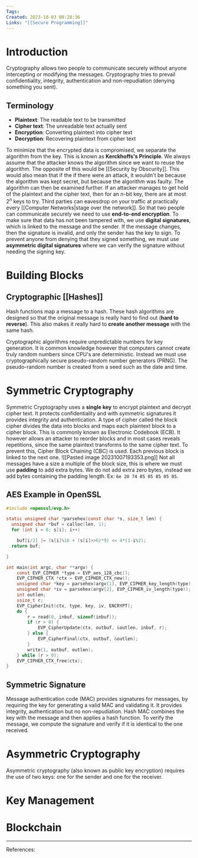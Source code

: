 ```yaml
---
Tags: 
Created: 2023-10-03 00:28:36
Links: "[[Secure Programming]]"
---
```

# Introduction
Cryptography allows two people to communicate securely without anyone intercepting or modifying the messages. Cryptography tries to prevail confidentiality, integrity, authentication and non-repudiation (denying something you sent).
## Terminology
- **Plaintext**: The readable text to be transmitted
- **Cipher text**: The unreadable text actually sent
- **Encryption**: Converting plaintext into cipher text
- **Decryption**: Recovering plaintext from cipher text

To minimize that the encrypted data is compromised, we separate the algorithm from the key. This is known as **Kerckhoffs's Principle**. We always assume that the attacker knows the algorithm since we want to reuse the algorithm. The opposite of this would be [[Security by Obscurity]]. This would also mean that if the if there were an attack, it wouldn't be because the algorithm was kept secret, but because the algorithm was faulty. The algorithm can then be examined further.
If an attacker manages to get hold of the plaintext and the cipher text, then for an $n$-bit key, there are at most $2^n$ keys to try.
Third parties can eavesdrop on your traffic at practically every [[Computer Networks|stage over the network]]. So that two people can communicate securely we need to use **end-to-end encryption**. To make sure that data has not been tampered with, we use **digital signatures**, which is linked to the message and the sender. If the message changes, then the signature is invalid, and only the sender has the key to sign.
To prevent anyone from denying that they signed something, we must use **asymmetric digital signatures** where we can verify the signature without needing the signing key.
# Building Blocks
## Cryptographic [[Hashes]]
Hash functions map a message to a hash. These hash algorithms are designed so that the original message is really hard to find out (**hard to reverse**). This also makes it really hard to **create another message** with the same hash.

Cryptographic algorithms require unpredictable numbers for key generation. It is common knowledge however that computers cannot create truly random numbers since CPU's are deterministic. Instead we must use cryptographically secure pseudo-random number generators (PRNG). The pseudo-random number is created from a seed such as the date and time.
# Symmetric Cryptography
Symmetric Cryptography uses a **single key** to encrypt plaintext and decrypt cipher text. It protects confidentiality and with symmetric signatures it provides integrity and authentication.
A type of cipher called the block cipher divides the data into blocks and maps each plaintext block to a cipher block. This is commonly known as Electronic Codebook (ECB). It however allows an attacker to reorder blocks and in most cases reveals repetitions, since the same plaintext transforms to the same cipher text.
To prevent this, Cipher Block Chaining (CBC) is used. Each previous block is linked to the next one.
![[Pasted image 20231007193353.png]]
Not all messages have a size a multiple of the block size, this is where we must use **padding** to add extra bytes. We do not add extra zero bytes, instead we add bytes containing the padding length. Ex: `6e 20 74 05 05 05 05 05`. 
## AES Example in OpenSSL
```c
#include <openssl/evp.h>

static unsigned char *parsehex(const char *s, size_t len) {
  unsigned char *buf = calloc(len, 1);
  for (int i = 0; s[i]; i++)

    buf[i/2] |= (s[i]%16 + (s[i]>>6)*9) << 4*(1-i%2);
  return buf;

}

int main(int argc, char **argv) {  
	const EVP_CIPHER *type = EVP_aes_128_cbc();  
	EVP_CIPHER_CTX *ctx = EVP_CIPHER_CTX_new();  
	unsigned char *key = parsehex(argv[1], EVP_CIPHER_key_length(type)); 
	unsigned char *iv = parsehex(argv[2], EVP_CIPHER_iv_length(type));
	int outlen;  
	ssize_t r;  
	EVP_CipherInit(ctx, type, key, iv, ENCRYPT); 
	do {
	    r = read(0, inbuf, sizeof(inbuf));
	    if (r > 0) {
			EVP_CipherUpdate(ctx, outbuf, &outlen, inbuf, r); 
		} else {
		    EVP_CipherFinal(ctx, outbuf, &outlen);
		}
		write(1, outbuf, outlen); 
	} while (r > 0); 
	EVP_CIPHER_CTX_free(ctx);
}
```
## Symmetric Signature
Message authentication code (MAC) provides signatures for messages, by requiring the key for generating a valid MAC and validating it. It provides integrity, authentication but no non-repudiation. Hash MAC combines the key with the message and then applies a hash function. To verify the message, we compute the signature and verify if it is identical to the one received.
# Asymmetric Cryptography
Asymmetric cryptography (also known as public key encryption) requires the use of two keys: one for the sender and one for the receiver.
# Key Management
# Blockchain


---
References: